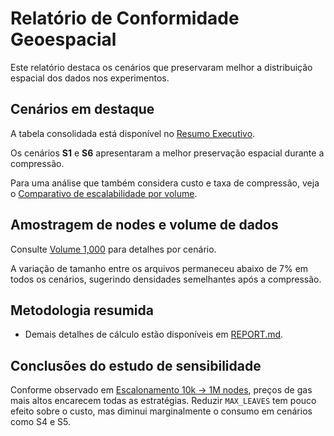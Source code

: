 # Relatório de Conformidade Geoespacial

Este relatório destaca os cenários que preservaram melhor a distribuição espacial dos dados nos experimentos.

## Cenários em destaque

A tabela consolidada está disponível no [Resumo Executivo](../REPORT.md#resumo-executivo).

Os cenários **S1** e **S6** apresentaram a melhor preservação espacial durante a compressão.

Para uma análise que também considera custo e taxa de compressão, veja o [Comparativo de escalabilidade por volume](../REPORT.md#comparativo-de-escalabilidade-por-volume).

## Amostragem de nodes e volume de dados

Consulte [Volume 1,000](../REPORT.md#volume-1000) para detalhes por cenário.

A variação de tamanho entre os arquivos permaneceu abaixo de 7% em todos os cenários, sugerindo densidades semelhantes após a compressão.

## Metodologia resumida
- Demais detalhes de cálculo estão disponíveis em [REPORT.md](../REPORT.md).

## Conclusões do estudo de sensibilidade
Conforme observado em [Escalonamento 10k → 1M nodes](../REPORT.md#escalonamento-10k--1m-nodes), preços de gas mais altos encarecem todas as estratégias.
Reduzir `MAX_LEAVES` tem pouco efeito sobre o custo, mas diminui marginalmente o consumo em cenários como S4 e S5.
